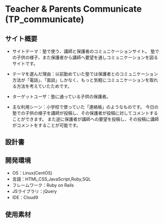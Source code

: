 # Teacher & Parents Communicate (TP_communicate)

## サイト概要
- サイトテーマ：塾で使う、講師と保護者のコミュニケーションサイト。
塾での子供の様子、また保護者から講師へ要望を通しコミュニケーションを図るサイトです。

- テーマを選んだ理由：以前勤めていた塾では保護者とのコミュニケーション方法が「電話」、「面談」しかなく、もっと気軽にコミュニケーションを取れる方法を考えていたためです。

- ターゲットユーザ：塾に通っている子供の保護者。

- 主な利用シーン：小学校で使っていた「連絡帳」のようなものです。
今日の塾での子供の様子を講師が投稿し、その保護者が投稿に対してコメントすることができます。
また逆に保護者が講師への要望を投稿し、その投稿に講師がコメントをすることが可能です。

## 設計書

## 開発環境
- OS：Linux(CentOS)
- 言語：HTML,CSS,JavaScript,Ruby,SQL
- フレームワーク：Ruby on Rails
- JSライブラリ：jQuery
- IDE：Cloud9

## 使用素材